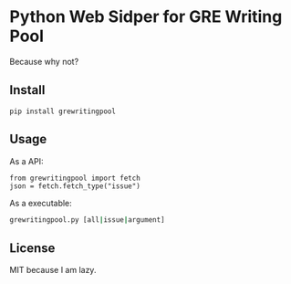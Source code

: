 # Python Web Sidper for GRE Writing Pool

Because why not?

## Install

`pip install grewritingpool`

## Usage

As a API:
```python3
from grewritingpool import fetch
json = fetch.fetch_type("issue")
```

As a executable:
```bash
grewritingpool.py [all|issue|argument]
```

## License

MIT because I am lazy.
